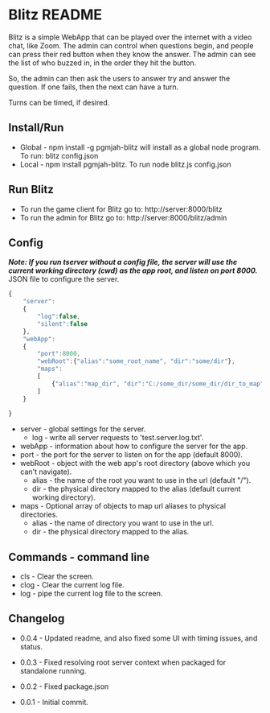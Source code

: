 # Blitz README
Blitz is a simple WebApp that can be played over the internet with a video chat, like Zoom.  The admin can control when questions begin, and
people can press their red button when they know the answer.  The admin can see the list of who buzzed in, in the order they hit the button.

So, the admin can then ask the users to answer try and answer the question.  If one fails, then the next can have a turn.

Turns can be timed, if desired.

## Install/Run
* Global - npm install -g pgmjah-blitz will install as a global node program.  To run: blitz config.json
* Local - npm install pgmjah-blitz. To run node blitz.js config.json

## Run Blitz
* To run the game client for Blitz go to: http://server:8000/blitz
* To run the admin for Blitz go to: http://server:8000/blitz/admin

## Config
***Note: If you run tserver without a config file, the server will use the current working directory (cwd) as the app root, and listen on port 8000.***
JSON file to configure the server.
```javascript
{
	"server":
	{
		"log":false,
		"silent":false
	},
	"webApp":
	{
		"port":8000,
		"webRoot":{"alias":"some_root_name", "dir":"some/dir"},
		"maps":
		[
			{"alias":"map_dir", "dir":"C:/some_dir/some_dir/dir_to_map"}
		]
	}
	
}
```
* server - global settings for the server.
	* log - write all server requests to 'test.server.log.txt'.
* webApp - information about how to configure the server for the app.
* port - the port for the server to listen on for the app (default 8000).
* webRoot - object with the web app's root directory (above which you can't navigate).
	* alias - the name of the root you want to use in the url (default "/").
	* dir - the physical directory mapped to the alias (default current working directory).
* maps - Optional array of objects to map url aliases to physical directories.
	* alias - the name of directory you want to use in the url.
	* dir - the physical directory mapped to the alias.

## Commands - command line
* cls - Clear the screen.
* clog - Clear the current log file.
* log - pipe the current log file to the screen.

## Changelog

* 0.0.4 - Updated readme, and also fixed some UI with timing issues, and status.

* 0.0.3 - Fixed resolving root server context when packaged for standalone running.

* 0.0.2 - Fixed package.json

* 0.0.1 - Initial commit.
